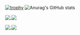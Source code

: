 [![trophy](https://github-profile-trophy.vercel.app/?username=fnogcps&theme=juicyfresh&row=2&column=3)](https://github.com/ryo-ma/github-profile-trophy)
![Anurag's GitHub stats](https://github-readme-stats.vercel.app/api/?username=fnogcps&show_icons=true&title_color=fff&icon_color=79ff97&text_color=9f9f9f&bg_color=151515&include_all_commits=true)
<p></p>

<div>
   <a href="https://github.com/fnogcps/orbital-frontend">
    <img align="center" src="https://github-readme-stats.vercel.app/api/pin/?username=fnogcps&repo=orbital-frontend">
  </a>
  <a href="https://github.com/fnogcps/quotation-api">
    <img align="center" src="https://github-readme-stats.vercel.app/api/pin/?username=fnogcps&repo=quotation-api">
  </a>
  <p></p>
  <a href="https://github.com/fnogcps/qrcode-generator">
    <img align="center" src="https://github-readme-stats.vercel.app/api/pin/?username=fnogcps&repo=qrcode-generator">
  </a>
  <a href="https://github.com/fnogcps/cpf-validator">
    <img align="center" src="https://github-readme-stats.vercel.app/api/pin/?username=fnogcps&repo=cpf-validator">
  </a>
</div>
